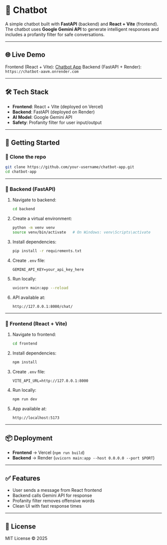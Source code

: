 # 🤖 Chatbot

A simple chatbot built with **FastAPI** (backend) and **React + Vite** (frontend).
The chatbot uses **Google Gemini API** to generate intelligent responses and includes a profanity filter for safe conversations.

---

## 🌐 Live Demo

Frontend (React + Vite): [Chatbot App](https://chatbot-black-delta.vercel.app/)
Backend (FastAPI + Render): `https://chatbot-aavm.onrender.com`

---

## 🛠️ Tech Stack

* **Frontend**: React + Vite (deployed on Vercel)
* **Backend**: FastAPI (deployed on Render)
* **AI Model**: Google Gemini API
* **Safety**: Profanity filter for user input/output

---

## 🚀 Getting Started

### 🔹 Clone the repo

```bash
git clone https://github.com/your-username/chatbot-app.git
cd chatbot-app
```

---

### 🔹 Backend (FastAPI)

1. Navigate to backend:

   ```bash
   cd backend
   ```
2. Create a virtual environment:

   ```bash
   python -m venv venv
   source venv/bin/activate   # On Windows: venv\Scripts\activate
   ```
3. Install dependencies:

   ```bash
   pip install -r requirements.txt
   ```
4. Create `.env` file:

   ```
   GEMINI_API_KEY=your_api_key_here
   ```
5. Run locally:

   ```bash
   uvicorn main:app --reload
   ```
6. API available at:

   ```
   http://127.0.0.1:8000/chat/
   ```

---

### 🔹 Frontend (React + Vite)

1. Navigate to frontend:

   ```bash
   cd frontend
   ```
2. Install dependencies:

   ```bash
   npm install
   ```
3. Create `.env` file:

   ```
   VITE_API_URL=http://127.0.0.1:8000
   ```
4. Run locally:

   ```bash
   npm run dev
   ```
5. App available at:

   ```
   http://localhost:5173
   ```

---

## 📦 Deployment

* **Frontend** → Vercel (`npm run build`)
* **Backend** → Render (`uvicorn main:app --host 0.0.0.0 --port $PORT`)

---

## ✅ Features

* User sends a message from React frontend
* Backend calls Gemini API for response
* Profanity filter removes offensive words
* Clean UI with fast response times

---

## 📌 License

MIT License © 2025